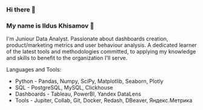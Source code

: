 ### **Hi there** 👋

### **My name is Ildus Khisamov** 🙋

I'm Juniour Data Analyst. Passionate about dashboards creation, product/marketing metrics and user behaviour analysis. A dedicated learner of the latest tools and methodologies committed, to applying my knowledge and skills to benefit to the organization I'll serve.

Languages and Tools:

- Python - Pandas, Numpy, SciPy, Matplotlib, Seaborn, Plotly
- SQL - PostgreSQL, MySQL, Clickhouse
- Dashboards -  Tableau, PowerBI, Yandex DataLens
- Tools - Jupiter, Collab, Git, Docker, Redash, DBeaver, Яндекс.Метрика
